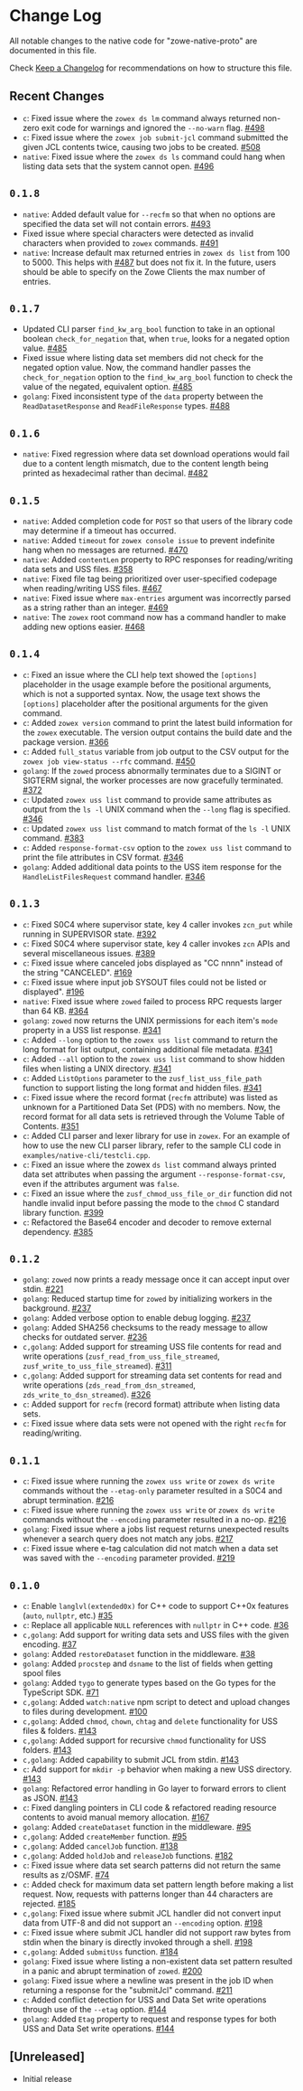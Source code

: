 # Change Log

All notable changes to the native code for "zowe-native-proto" are documented in this file.

Check [Keep a Changelog](http://keepachangelog.com/) for recommendations on how to structure this file.

## Recent Changes

- `c`: Fixed issue where the `zowex ds lm` command always returned non-zero exit code for warnings and ignored the `--no-warn` flag. [#498](https://github.com/zowe/zowe-native-proto/issues/498)
- `c`: Fixed issue where the `zowex job submit-jcl` command submitted the given JCL contents twice, causing two jobs to be created. [#508](https://github.com/zowe/zowe-native-proto/issues/508)
- `native`: Fixed issue where the `zowex ds ls` command could hang when listing data sets that the system cannot open. [#496](https://github.com/zowe/zowe-native-proto/issues/496)

## `0.1.8`

- `native`: Added default value for `--recfm` so that when no options are specified the data set will not contain errors. [#493](https://github.com/zowe/zowe-native-proto/issues/493)
- Fixed issue where special characters were detected as invalid characters when provided to `zowex` commands. [#491](https://github.com/zowe/zowe-native-proto/issues/491)
- `native`: Increase default max returned entries in `zowex ds list` from 100 to 5000. This helps with [#487](https://github.com/zowe/zowe-native-proto/issues/487) but does not fix it. In the future, users should be able to specify on the Zowe Clients the max number of entries.

## `0.1.7`

- Updated CLI parser `find_kw_arg_bool` function to take in an optional boolean `check_for_negation` that, when `true`, looks for a negated option value. [#485](https://github.com/zowe/zowe-native-proto/issues/485)
- Fixed issue where listing data set members did not check for the negated option value. Now, the command handler passes the `check_for_negation` option to the `find_kw_arg_bool` function to check the value of the negated, equivalent option. [#485](https://github.com/zowe/zowe-native-proto/issues/485)
- `golang`: Fixed inconsistent type of the `data` property between the `ReadDatasetResponse` and `ReadFileResponse` types. [#488](https://github.com/zowe/zowe-native-proto/pull/488)

## `0.1.6`

- `native`: Fixed regression where data set download operations would fail due to a content length mismatch, due to the content length being printed as hexadecimal rather than decimal. [#482](https://github.com/zowe/zowe-native-proto/issues/482)

## `0.1.5`

- `native`: Added completion code for `POST` so that users of the library code may determine if a timeout has occurred.
- `native`: Added `timeout` for `zowex console issue` to prevent indefinite hang when no messages are returned. [#470](https://github.com/zowe/zowe-native-proto/pull/470)
- `native`: Added `contentLen` property to RPC responses for reading/writing data sets and USS files. [#358](https://github.com/zowe/zowe-native-proto/pull/358)
- `native`: Fixed file tag being prioritized over user-specified codepage when reading/writing USS files. [#467](https://github.com/zowe/zowe-native-proto/pull/467)
- `native`: Fixed issue where `max-entries` argument was incorrectly parsed as a string rather than an integer. [#469](https://github.com/zowe/zowe-native-proto/issues/469)
- `native`: The `zowex` root command now has a command handler to make adding new options easier. [#468](https://github.com/zowe/zowe-native-proto/pull/468)

## `0.1.4`

- `c`: Fixed an issue where the CLI help text showed the `[options]` placeholder in the usage example before the positional arguments, which is not a supported syntax. Now, the usage text shows the `[options]` placeholder after the positional arguments for the given command.
- `c`: Added `zowex version` command to print the latest build information for the `zowex` executable. The version output contains the build date and the package version. [#366](https://github.com/zowe/zowe-native-proto/issues/366)
- `c`: Added `full_status` variable from job output to the CSV output for the `zowex job view-status --rfc` command. [#450](https://github.com/zowe/zowe-native-proto/pull/450)
- `golang`: If the `zowed` process abnormally terminates due to a SIGINT or SIGTERM signal, the worker processes are now gracefully terminated. [#372](https://github.com/zowe/zowe-native-proto/issues/372)
- `c`: Updated `zowex uss list` command to provide same attributes as output from the `ls -l` UNIX command when the `--long` flag is specified. [#346](https://github.com/zowe/zowe-native-proto/issues/346)
- `c`: Updated `zowex uss list` command to match format of the `ls -l` UNIX command. [#383](https://github.com/zowe/zowe-native-proto/issues/383)
- `c`: Added `response-format-csv` option to the `zowex uss list` command to print the file attributes in CSV format. [#346](https://github.com/zowe/zowe-native-proto/issues/346)
- `golang`: Added additional data points to the USS item response for the `HandleListFilesRequest` command handler. [#346](https://github.com/zowe/zowe-native-proto/issues/346)

## `0.1.3`

- `c`: Fixed S0C4 where supervisor state, key 4 caller invokes `zcn_put` while running in SUPERVISOR state. [#392](https://github.com/zowe/zowe-native-proto/issues/392)
- `c`: Fixed S0C4 where supervisor state, key 4 caller invokes `zcn` APIs and several miscellaneous issues. [#389](https://github.com/zowe/zowe-native-proto/issues/389)
- `c`: Fixed issue where canceled jobs displayed as "CC nnnn" instead of the string "CANCELED". [#169](https://github.com/zowe/zowe-native-proto/issues/169)
- `c`: Fixed issue where input job SYSOUT files could not be listed or displayed". [#196](https://github.com/zowe/zowe-native-proto/issues/196)
- `native`: Fixed issue where `zowed` failed to process RPC requests larger than 64 KB. [#364](https://github.com/zowe/zowe-native-proto/pull/364)
- `golang`: `zowed` now returns the UNIX permissions for each item's `mode` property in a USS list response. [#341](https://github.com/zowe/zowe-native-proto/pull/341)
- `c`: Added `--long` option to the `zowex uss list` command to return the long format for list output, containing additional file metadata. [#341](https://github.com/zowe/zowe-native-proto/pull/341)
- `c`: Added `--all` option to the `zowex uss list` command to show hidden files when listing a UNIX directory. [#341](https://github.com/zowe/zowe-native-proto/pull/341)
- `c`: Added `ListOptions` parameter to the `zusf_list_uss_file_path` function to support listing the long format and hidden files. [#341](https://github.com/zowe/zowe-native-proto/pull/341)
- `c`: Fixed issue where the record format (`recfm` attribute) was listed as unknown for a Partitioned Data Set (PDS) with no members. Now, the record format for all data sets is retrieved through the Volume Table of Contents. [#351](https://github.com/zowe/zowe-native-proto/pull/351)
- `c`: Added CLI parser and lexer library for use in `zowex`. For an example of how to use the new CLI parser library, refer to the sample CLI code in `examples/native-cli/testcli.cpp`.
- `c`: Fixed an issue where the zowex `ds list` command always printed data set attributes when passing the argument `--response-format-csv`, even if the attributes argument was `false`.
- `c`: Fixed an issue where the `zusf_chmod_uss_file_or_dir` function did not handle invalid input before passing the mode to the `chmod` C standard library function. [#399](https://github.com/zowe/zowe-native-proto/pull/399)
- `c`: Refactored the Base64 encoder and decoder to remove external dependency. [#385](https://github.com/zowe/zowe-native-proto/issues/385)

## `0.1.2`

- `golang`: `zowed` now prints a ready message once it can accept input over stdin. [#221](https://github.com/zowe/zowe-native-proto/pull/221)
- `golang`: Reduced startup time for `zowed` by initializing workers in the background. [#237](https://github.com/zowe/zowe-native-proto/pull/237)
- `golang`: Added verbose option to enable debug logging. [#237](https://github.com/zowe/zowe-native-proto/pull/237)
- `golang`: Added SHA256 checksums to the ready message to allow checks for outdated server. [#236](https://github.com/zowe/zowe-native-proto/pull/236)
- `c,golang`: Added support for streaming USS file contents for read and write operations (`zusf_read_from_uss_file_streamed`, `zusf_write_to_uss_file_streamed`). [#311](https://github.com/zowe/zowe-native-proto/pull/311)
- `c,golang`: Added support for streaming data set contents for read and write operations (`zds_read_from_dsn_streamed`, `zds_write_to_dsn_streamed`). [#326](https://github.com/zowe/zowe-native-proto/pull/326)
- `c`: Added support for `recfm` (record format) attribute when listing data sets.
- `c`: Fixed issue where data sets were not opened with the right `recfm` for reading/writing.

## `0.1.1`

- `c`: Fixed issue where running the `zowex uss write` or `zowex ds write` commands without the `--etag-only` parameter resulted in a S0C4 and abrupt termination. [#216](https://github.com/zowe/zowe-native-proto/pull/216)
- `c`: Fixed issue where running the `zowex uss write` or `zowex ds write` commands without the `--encoding` parameter resulted in a no-op. [#216](https://github.com/zowe/zowe-native-proto/pull/216)
- `golang`: Fixed issue where a jobs list request returns unexpected results whenever a search query does not match any jobs. [#217](https://github.com/zowe/zowe-native-proto/pull/217)
- `c`: Fixed issue where e-tag calculation did not match when a data set was saved with the `--encoding` parameter provided. [#219](https://github.com/zowe/zowe-native-proto/pull/219)

## `0.1.0`

- `c`: Enable `langlvl(extended0x)` for C++ code to support C++0x features (`auto`, `nullptr`, etc.) [#35](https://github.com/zowe/zowe-native-proto/pull/35)
- `c`: Replace all applicable `NULL` references with `nullptr` in C++ code. [#36](https://github.com/zowe/zowe-native-proto/pull/36)
- `c,golang`: Add support for writing data sets and USS files with the given encoding. [#37](https://github.com/zowe/zowe-native-proto/pull/37)
- `golang`: Added `restoreDataset` function in the middleware. [#38](https://github.com/zowe/zowe-native-proto/pull/38)
- `golang`: Added `procstep` and `dsname` to the list of fields when getting spool files
- `golang`: Added `tygo` to generate types based on the Go types for the TypeScript SDK. [#71](https://github.com/zowe/zowe-native-proto/pull/71)
- `c,golang`: Added `watch:native` npm script to detect and upload changes to files during development. [#100](https://github.com/zowe/zowe-native-proto/pull/100)
- `c,golang`: Added `chmod`, `chown`, `chtag` and `delete` functionality for USS files & folders. [#143](https://github.com/zowe/zowe-native-proto/pull/143)
- `c,golang`: Added support for recursive `chmod` functionality for USS folders. [#143](https://github.com/zowe/zowe-native-proto/pull/143)
- `c,golang`: Added capability to submit JCL from stdin. [#143](https://github.com/zowe/zowe-native-proto/pull/143)
- `c`: Add support for `mkdir -p` behavior when making a new USS directory. [#143](https://github.com/zowe/zowe-native-proto/pull/143)
- `golang`: Refactored error handling in Go layer to forward errors to client as JSON. [#143](https://github.com/zowe/zowe-native-proto/pull/143)
- `c`: Fixed dangling pointers in CLI code & refactored reading resource contents to avoid manual memory allocation. [#167](https://github.com/zowe/zowe-native-proto/pull/167)
- `golang`: Added `createDataset` function in the middleware. [#95](https://github.com/zowe/zowe-native-proto/pull/95)
- `c,golang`: Added `createMember` function. [#95](https://github.com/zowe/zowe-native-proto/pull/95)
- `c,golang`: Added `cancelJob` function. [#138](https://github.com/zowe/zowe-native-proto/pull/138)
- `c,golang`: Added `holdJob` and `releaseJob` functions. [#182](https://github.com/zowe/zowe-native-proto/pull/182)
- `c`: Fixed issue where data set search patterns did not return the same results as z/OSMF. [#74](https://github.com/zowe/zowe-native-proto/issues/74)
- `c`: Added check for maximum data set pattern length before making a list request. Now, requests with patterns longer than 44 characters are rejected. [#185](https://github.com/zowe/zowe-native-proto/pull/185)
- `c,golang`: Fixed issue where submit JCL handler did not convert input data from UTF-8 and did not support an `--encoding` option. [#198](https://github.com/zowe/zowe-native-proto/pull/198)
- `c`: Fixed issue where submit JCL handler did not support raw bytes from stdin when the binary is directly invoked through a shell. [#198](https://github.com/zowe/zowe-native-proto/pull/198)
- `c,golang`: Added `submitUss` function. [#184](https://github.com/zowe/zowe-native-proto/pull/184)
- `golang`: Fixed issue where listing a non-existent data set pattern resulted in a panic and abrupt termination of `zowed`. [#200](https://github.com/zowe/zowe-native-proto/issues/200)
- `golang`: Fixed issue where a newline was present in the job ID when returning a response for the "submitJcl" command. [#211](https://github.com/zowe/zowe-native-proto/pull/211)
- `c`: Added conflict detection for USS and Data Set write operations through use of the `--etag` option. [#144](https://github.com/zowe/zowe-native-proto/issues/144)
- `golang`: Added `Etag` property to request and response types for both USS and Data Set write operations. [#144](https://github.com/zowe/zowe-native-proto/issues/144)

## [Unreleased]

- Initial release
